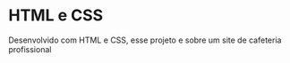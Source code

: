 <h1>HTML e CSS</h1>
<p>Desenvolvido com HTML e CSS, esse projeto e sobre um site de cafeteria profissional</p>
